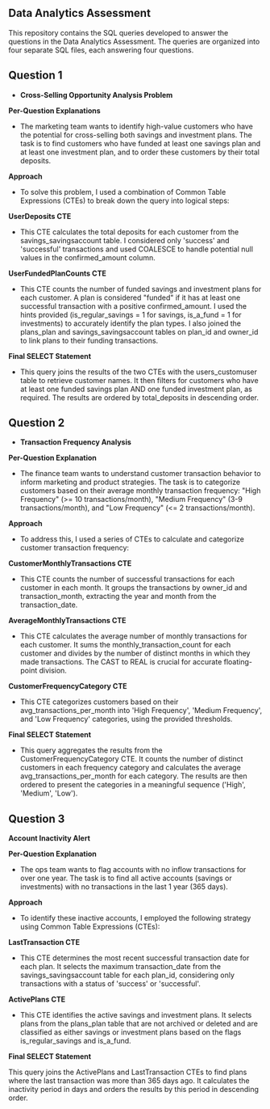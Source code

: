 ## Data Analytics Assessment

This repository contains the SQL queries developed to answer the questions in the Data Analytics Assessment. The queries are organized into four separate SQL files, each answering four questions.



## Question 1

 - **Cross-Selling Opportunity Analysis Problem**

**Per-Question Explanations** 

 - The marketing team wants to identify high-value customers who have the potential for cross-selling both savings and investment plans.  The task is to find customers who have funded at least one savings plan and at least one investment plan, and to order these customers by their total deposits.

**Approach**

 - To solve this problem, I used a combination of Common Table Expressions (CTEs) to break down the query into logical steps:

**UserDeposits CTE**

 - This CTE calculates the total deposits for each customer from the savings_savingsaccount table.  I considered only 'success' and 'successful' transactions and used COALESCE to handle potential null values in the confirmed_amount column.

**UserFundedPlanCounts CTE**

 - This CTE counts the number of funded savings and investment plans for each customer.  A plan is considered "funded" if it has at least one successful transaction with a positive confirmed_amount.  I used the hints provided (is_regular_savings = 1 for savings, is_a_fund = 1 for investments) to accurately identify the plan types.  I also joined the plans_plan and savings_savingsaccount tables on plan_id and owner_id to link plans to their funding transactions.

**Final SELECT Statement**

 - This query joins the results of the two CTEs with the users_customuser table to retrieve customer names.  It then filters for customers who have at least one funded savings plan AND one funded investment plan, as required.  The results are ordered by total_deposits in descending order.


## Question 2

 - **Transaction Frequency Analysis**

**Per-Question Explanation**

 - The finance team wants to understand customer transaction behavior to inform marketing and product strategies. The task is to categorize customers based on their average monthly transaction frequency: "High Frequency" (>= 10 transactions/month), "Medium Frequency" (3-9 transactions/month), and "Low Frequency" (<= 2 transactions/month).

**Approach**

 - To address this, I used a series of CTEs to calculate and categorize customer transaction frequency:

**CustomerMonthlyTransactions CTE**

 - This CTE counts the number of successful transactions for each customer in each month.  It groups the transactions by owner_id and transaction_month, extracting the year and month from the transaction_date.

**AverageMonthlyTransactions CTE**

 - This CTE calculates the average number of monthly transactions for each customer.  It sums the monthly_transaction_count for each customer and divides by the number of distinct months in which they made transactions.  The CAST to REAL is crucial for accurate floating-point division.

**CustomerFrequencyCategory CTE**

 - This CTE categorizes customers based on their avg_transactions_per_month into 'High Frequency', 'Medium Frequency', and 'Low Frequency' categories, using the provided thresholds.

**Final SELECT Statement**

 - This query aggregates the results from the CustomerFrequencyCategory CTE.  It counts the number of distinct customers in each frequency category and calculates the average avg_transactions_per_month for each category.  The results are then ordered to present the categories in a meaningful sequence ('High', 'Medium', 'Low').


## Question 3

**Account Inactivity Alert**


**Per-Question Explanation**

 - The ops team wants to flag accounts with no inflow transactions for over one year. The task is to find all active accounts (savings or investments) with no transactions in the last 1 year (365 days).

**Approach**

 - To identify these inactive accounts, I employed the following strategy using Common Table Expressions (CTEs):

**LastTransaction CTE**

 - This CTE determines the most recent successful transaction date for each plan. It selects the maximum transaction_date from the savings_savingsaccount table for each plan_id, considering only transactions with a status of 'success' or 'successful'.

**ActivePlans CTE**

 - This CTE identifies the active savings and investment plans. It selects plans from the plans_plan table that are not archived or deleted and are classified as either savings or investment plans based on the flags is_regular_savings and is_a_fund.

**Final SELECT Statement**

This query joins the ActivePlans and LastTransaction CTEs to find plans where the last transaction was more than 365 days ago. It calculates the inactivity period in days and orders the results by this period in descending order.
